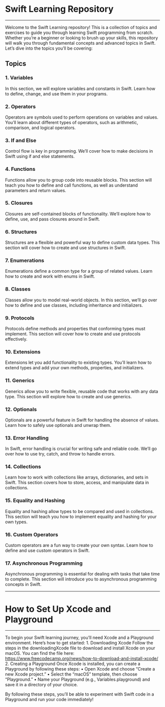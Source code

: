 # Swift Learning Repository

 ***

 
Welcome to the Swift Learning repository! This is a collection of topics and exercises to guide you through learning Swift programming from scratch. Whether you’re a beginner or looking to brush up your skills, this repository will walk you through fundamental concepts and advanced topics in Swift. Let’s dive into the topics you’ll be covering:

## Topics

### 1. Variables

In this section, we will explore variables and constants in Swift. Learn how to define, change, and use them in your programs.

### 2. Operators

Operators are symbols used to perform operations on variables and values. You’ll learn about different types of operators, such as arithmetic, comparison, and logical operators.

### 3. If and Else

Control flow is key in programming. We’ll cover how to make decisions in Swift using if and else statements.

### 4. Functions

Functions allow you to group code into reusable blocks. This section will teach you how to define and call functions, as well as understand parameters and return values.

### 5. Closures

Closures are self-contained blocks of functionality. We’ll explore how to define, use, and pass closures around in Swift.

### 6. Structures

Structures are a flexible and powerful way to define custom data types. This section will cover how to create and use structures in Swift.

### 7. Enumerations

Enumerations define a common type for a group of related values. Learn how to create and work with enums in Swift.

### 8. Classes

Classes allow you to model real-world objects. In this section, we’ll go over how to define and use classes, including inheritance and initializers.

### 9. Protocols

Protocols define methods and properties that conforming types must implement. This section will cover how to create and use protocols effectively.

### 10. Extensions

Extensions let you add functionality to existing types. You’ll learn how to extend types and add your own methods, properties, and initializers.

### 11. Generics

Generics allow you to write flexible, reusable code that works with any data type. This section will explore how to create and use generics.

### 12. Optionals

Optionals are a powerful feature in Swift for handling the absence of values. Learn how to safely use optionals and unwrap them.

### 13. Error Handling

In Swift, error handling is crucial for writing safe and reliable code. We’ll go over how to use try, catch, and throw to handle errors.

### 14. Collections

Learn how to work with collections like arrays, dictionaries, and sets in Swift. This section covers how to store, access, and manipulate data in collections.

### 15. Equality and Hashing

Equality and hashing allow types to be compared and used in collections. This section will teach you how to implement equality and hashing for your own types.

### 16. Custom Operators

Custom operators are a fun way to create your own syntax. Learn how to define and use custom operators in Swift.

### 17. Asynchronous Programming

Asynchronous programming is essential for dealing with tasks that take time to complete. This section will introduce you to asynchronous programming concepts in Swift.

--------


# How to Set Up Xcode and Playground

 ***
 
To begin your Swift learning journey, you’ll need Xcode and a Playground environment. Here’s how to get started:
	    1.	Downloading Xcode
Follow the steps in the downloadingXcode file to download and install Xcode on your macOS.
You can find the file here: https://www.freecodecamp.org/news/how-to-download-and-install-xcode/
      2.	Creating a Playground
Once Xcode is installed, you can create a Playground by following these steps:
	•	Open Xcode and choose “Create a new Xcode project.”
	•	Select the “macOS” template, then choose “Playground.”
	•	Name your Playground (e.g., Variables.playground) and save it in a directory of your choice.

By following these steps, you’ll be able to experiment with Swift code in a Playground and run your code immediately!
